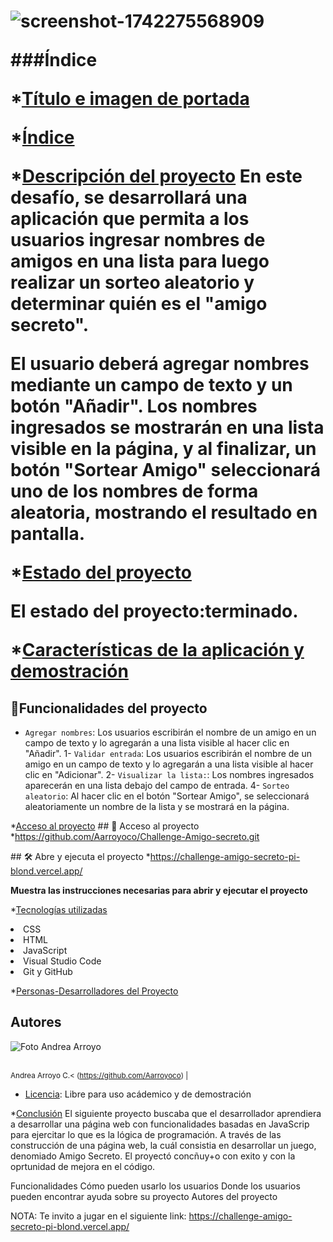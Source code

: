 <h1 Challenge Amigo Secreto</h1>


![screenshot-1742275568909](https://github.com/user-attachments/assets/9736a69e-a378-49fe-b0e6-204ff074ce3f)

###Índice

*[Título e imagen de portada](#Título-e-imagen-de-portada)

*[Índice](#índice)

*[Descripción del proyecto](#descripción-del-proyecto)
En este desafío, se desarrollará una aplicación que permita a los usuarios ingresar nombres de amigos en una lista para luego realizar un sorteo aleatorio y determinar quién es el "amigo secreto".

El usuario deberá agregar nombres mediante un campo de texto y un botón "Añadir". Los nombres ingresados se mostrarán en una lista visible en la página, y al finalizar, un botón "Sortear Amigo" seleccionará uno de los nombres de forma aleatoria, mostrando el resultado en pantalla.

*[Estado del proyecto](#Estado-del-proyecto)

El estado del proyecto:terminado.

*[Características de la aplicación y demostración](#Características-de-la-aplicación-y-demostración)

## :hammer:Funcionalidades del proyecto

- `Agregar nombres`: Los usuarios escribirán el nombre de un amigo en un campo de texto y lo agregarán a una lista visible al hacer clic en "Añadir". 1- `Validar entrada`: Los usuarios escribirán el nombre de un amigo en un campo de texto y lo agregarán a una lista visible al hacer clic en "Adicionar". 2-  `Visualizar la lista:`: Los nombres ingresados aparecerán en una lista debajo del campo de entrada. 4- `Sorteo aleatorio`: Al hacer clic en el botón "Sortear Amigo", se seleccionará aleatoriamente un nombre de la lista y se mostrará en la página.

*[Acceso al proyecto](#acceso-proyecto)
\## 📁 Acceso al proyecto
*https://github.com/Aarroyoco/Challenge-Amigo-secreto.git

\## 🛠️ Abre y ejecuta el proyecto
*https://challenge-amigo-secreto-pi-blond.vercel.app/

**Muestra las instrucciones necesarias para abrir y ejecutar el proyecto**

*[Tecnologías utilizadas](#tecnologías-utilizadas)
<li>CSS</li> 
<li>HTML</li> 
<li>JavaScript</li> 
<li>Visual Studio Code</li> 
<li>Git y GitHub</li> 

*[Personas-Desarrolladores del Proyecto](#personas-desarrolladores)
## Autores
![Foto Andrea Arroyo](https://github.com/user-attachments/assets/165ddc2c-682e-48f2-bbf6-a8d09fe21b1d)

<br><sub>Andrea Arroyo C.<
(https://github.com/Aarroyoco) | 

* [Licencia](#licencia): Libre para uso acádemico y de demostración

*[Conclusión](#conclusión)
El siguiente proyecto buscaba que el desarrollador aprendiera a desarrollar una página web con funcionalidades basadas en JavaScrip para ejercitar lo que es la lógica de programación. A través de las construcción de una página web, la cuál consistia en desarrollar un juego, denomiado Amigo Secreto. El proyectó concñuy+o con exito y con la oprtunidad de mejora en el código.


Funcionalidades
Cómo pueden usarlo los usuarios
Donde los usuarios pueden encontrar ayuda sobre su proyecto
Autores del proyecto

NOTA: Te invito a jugar en el siguiente link:
https://challenge-amigo-secreto-pi-blond.vercel.app/

